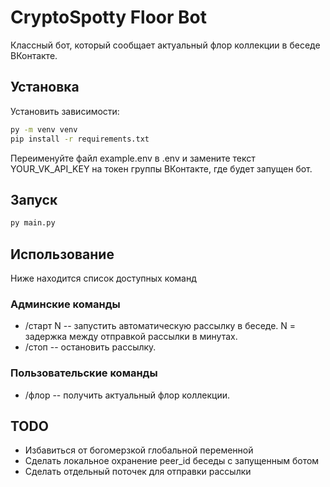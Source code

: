 # CryptoSpotty Floor Bot

Классный бот, который сообщает актуальный флор коллекции в беседе ВКонтакте.

## Установка
Установить зависимоcти:
```sh
py -m venv venv
pip install -r requirements.txt
```
Переименуйте файл example.env в .env и замените текст YOUR_VK_API_KEY на токен группы ВКонтакте, где будет запущен бот.

## Запуск
```sh
py main.py
```

## Использование
Ниже находится список доступных команд
### Админские команды
- /старт N -- запустить автоматическую рассылку в беседе. N = задержка между отправкой рассылки в минутах.
- /стоп -- остановить рассылку.

### Пользовательские команды
- /флор -- получить актуальный флор коллекции.

## TODO
- Избавиться от богомерзкой глобальной переменной
- Сделать локальное охранение peer_id беседы с запущенным ботом
- Сделать отдельный поточек для отправки рассылки
